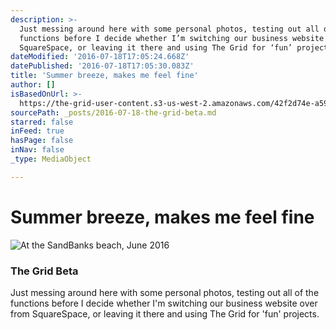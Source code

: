 ```yaml
---
description: >-
  Just messing around here with some personal photos, testing out all of the
  functions before I decide whether I’m switching our business website over from
  SquareSpace, or leaving it there and using The Grid for ‘fun’ projects.
dateModified: '2016-07-18T17:05:24.668Z'
datePublished: '2016-07-18T17:05:30.083Z'
title: 'Summer breeze, makes me feel fine'
author: []
isBasedOnUrl: >-
  https://the-grid-user-content.s3-us-west-2.amazonaws.com/42f2d74e-a59c-48e7-929a-a47f53b628a2.jpg
sourcePath: _posts/2016-07-18-the-grid-beta.md
starred: false
inFeed: true
hasPage: false
inNav: false
_type: MediaObject

---
```

# Summer breeze, makes me feel fine
![At the SandBanks beach, June 2016](https://the-grid-user-content.s3-us-west-2.amazonaws.com/42f2d74e-a59c-48e7-929a-a47f53b628a2.jpg)

### The Grid Beta

Just messing around here with some personal photos, testing out all of the functions before I decide whether I'm switching our business website over from SquareSpace, or leaving it there and using The Grid for 'fun' projects.